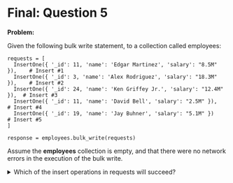 Final: Question 5
=================

**Problem:**

Given the following bulk write statement, to a collection called employees:

```
requests = [
  InsertOne({ '_id': 11, 'name': 'Edgar Martinez', 'salary': "8.5M" }),    # Insert #1
  InsertOne({ '_id': 3, 'name': 'Alex Rodriguez', 'salary': "18.3M" }),    # Insert #2
  InsertOne({ '_id': 24, 'name': 'Ken Griffey Jr.', 'salary': "12.4M" }),  # Insert #3
  InsertOne({ '_id': 11, 'name': 'David Bell', 'salary': "2.5M" }),        # Insert #4
  InsertOne({ '_id': 19, 'name': 'Jay Buhner', 'salary': "5.1M" })         # Insert #5
]

response = employees.bulk_write(requests)
```

Assume the **employees** collection is empty, and that there were no network errors in the execution of the bulk write.

<details> 
  <summary>Which of the insert operations in requests will succeed?</summary>
   Answer: (X) Insert #1
           (X) Insert #2
           (X) Insert #3
</details>


